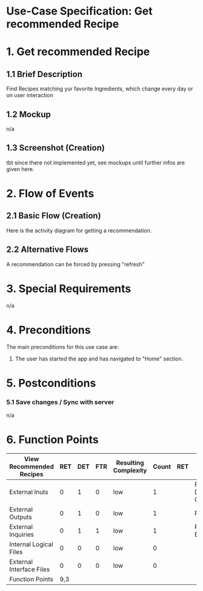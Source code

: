 # Use-Case Specification: Get recommended Recipe

# 1. Get recommended Recipe

## 1.1 Brief Description
Find Recipes matching yur favorite Ingredients, which change every day or on user interaction

## 1.2 Mockup
n/a

## 1.3 Screenshot (Creation)
tbt since there not implemented yet, see mockups until further infos are given here.

# 2. Flow of Events

## 2.1 Basic Flow (Creation)
Here is the activity diagram for getting a recommendation.

## 2.2 Alternative Flows
A recommendation can be forced by pressing "refresh"

# 3. Special Requirements
n/a

# 4. Preconditions
The main preconditions for this use case are:

 1. The user has started the app and has navigated to "Home" section.

# 5. Postconditions

### 5.1 Save changes / Sync with server
n/a

# 6. Function Points
| View Recommended Recipes | RET | DET | FTR | Resulting Complexity | Count | RET | DET                | FTR    |
|--------------------------|-----|-----|-----|----------------------|-------|-----|--------------------|--------|
| External Inuts           | 0   | 1   | 0   | low                  | 1     |     | Recipe Detail Card |        |
| External Outputs         | 0   | 1   | 0   | low                  | 1     |     | Recipes            |        |
| External Inquiries       | 0   | 1   | 1   | low                  | 1     |     | Refresh Button     | Recipe |
| Internal Logical Files   | 0   | 0   | 0   | low                  | 0     |     |                    |        |
| External Interface Files | 0   | 0   | 0   | low                  | 0     |     |                    |        |
| Function Points          | 9,3 |